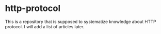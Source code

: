 # http-protocol

This is a repository that is supposed to systematize knowledge about HTTP protocol. I will add a list of articles later.
